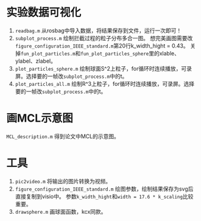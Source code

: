 # 实验数据可视化
1. `readbag.m` 从rosbag中导入数据，将结果保存到文件，运行一次即可！
2. `subplot_process.m` 绘制拦截过程的粒子分布多合一图。
想完美画图需要改`figure_configuration_IEEE_standard.m`第20行k_width_hight = 0.43。
关掉`fun_plot_particles.m`和`fun_plot_particles_sphere`里的xlable、ylabel、zlabel。
3. `plot_particles_sphere.m` 绘制球面S^2上粒子，for循环时连续播放，可录屏。选择要的一帧改`subplot_process.m`中的t。
4. `plot_particles_all.m` 绘制R^3上粒子，for循环时连续播放，可录屏。选择要的一帧改`subplot_process.m`中的t。

# 画MCL示意图
`MCL_description.m` 得到论文中MCL的示意图。

# 工具
1. `pic2video.m` 将输出的图片转换为视频。
2. `figure_configuration_IEEE_standard.m` 绘图参数，绘制结果保存为svg后直接复制到visio中。
参数`k_width_hight`和`width = 17.6 * k_scaling`比较重要。
3. `drawsphere.m` 画球面函数，kcx同款。